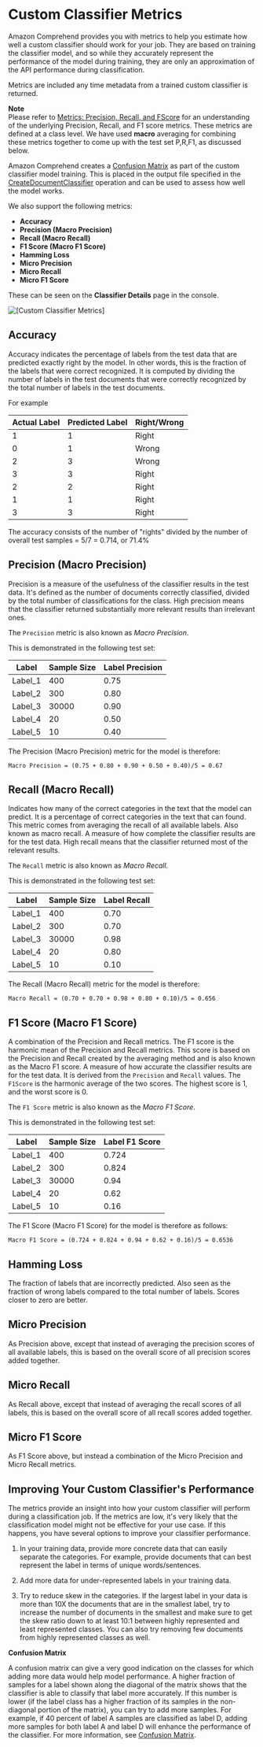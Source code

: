# Custom Classifier Metrics<a name="cer-doc-class"></a>

Amazon Comprehend provides you with metrics to help you estimate how well a custom classifier should work for your job\. They are based on training the classifier model, and so while they accurately represent the performance of the model during training, they are only an approximation of the API performance during classification\. 

Metrics are included any time metadata from a trained custom classifier is returned\. 

**Note**  
Please refer to [Metrics: Precision, Recall, and FScore](https://scikit-learn.org/stable/modules/generated/sklearn.metrics.precision_recall_fscore_support.html) for an understanding of the underlying Precision, Recall, and F1 score metrics\. These metrics are defined at a class level\. We have used **macro** averaging for combining these metrics together to come up with the test set P,R,F1, as discussed below\.

Amazon Comprehend creates a [Confusion Matrix](conf-matrix.md) as part of the custom classifier model training\. This is placed in the output file specified in the [CreateDocumentClassifier](API_CreateDocumentClassifier.md) operation and can be used to assess how well the model works\.

We also support the following metrics: 
+ **Accuracy**
+ **Precision \(Macro Precision\)**
+ **Recall \(Macro Recall\)**
+ **F1 Score \(Macro F1 Score\)**
+ **Hamming Loss**
+ **Micro Precision**
+ **Micro Recall**
+ **Micro F1 Score**

These can be seen on the **Classifier Details** page in the console\.

![\[Custom Classifier Metrics\]](http://docs.aws.amazon.com/comprehend/latest/dg/images/classifierperformance.png)

## Accuracy<a name="class-accuracy-metric"></a>

Accuracy indicates the percentage of labels from the test data that are predicted exactly right by the model\. In other words, this is the fraction of the labels that were correct recognized\. It is computed by dividing the number of labels in the test documents that were correctly recognized by the total number of labels in the test documents\.

For example


| Actual Label | Predicted Label | Right/Wrong | 
| --- | --- | --- | 
|  1  |  1  |  Right  | 
|  0  |  1  |  Wrong  | 
|  2  |  3  |  Wrong  | 
|  3  |  3  |  Right  | 
|  2  |  2  |  Right  | 
|  1  |  1  |  Right  | 
|  3  |  3  |  Right  | 

The accuracy consists of the number of "rights" divided by the number of overall test samples = 5/7 = 0\.714, or 71\.4%

## Precision \(Macro Precision\)<a name="class-macroprecision-metric"></a>

Precision is a measure of the usefulness of the classifier results in the test data\. It's defined as the number of documents correctly classified, divided by the total number of classifications for the class\. High precision means that the classifier returned substantially more relevant results than irrelevant ones\. 

The `Precision` metric is also known as *Macro Precision*\. 

This is demonstrated in the following test set:


| Label | Sample Size | Label Precision | 
| --- | --- | --- | 
|  Label\_1  |  400  |  0\.75  | 
|  Label\_2  |  300  |  0\.80  | 
|  Label\_3  |  30000  |  0\.90  | 
|  Label\_4  |  20  |  0\.50  | 
|  Label\_5  |  10  |  0\.40  | 

The Precision \(Macro Precision\) metric for the model is therefore:

```
Macro Precision = (0.75 + 0.80 + 0.90 + 0.50 + 0.40)/5 = 0.67
```

## Recall \(Macro Recall\)<a name="class-macrorecall-metric"></a>

Indicates how many of the correct categories in the text that the model can predict\. It is a percentage of correct categories in the text that can found\. This metric comes from averaging the recall of all available labels\. Also known as macro recall\. A measure of how complete the classifier results are for the test data\. High recall means that the classifier returned most of the relevant results\. 

The `Recall` metric is also known as *Macro Recall*\.

This is demonstrated in the following test set:


| Label | Sample Size | Label Recall | 
| --- | --- | --- | 
|  Label\_1  |  400  |  0\.70  | 
|  Label\_2  |  300  |  0\.70  | 
|  Label\_3  |  30000  |  0\.98  | 
|  Label\_4  |  20  |  0\.80  | 
|  Label\_5  |  10  |  0\.10  | 

The Recall \(Macro Recall\) metric for the model is therefore:

```
Macro Recall = (0.70 + 0.70 + 0.98 + 0.80 + 0.10)/5 = 0.656
```

## F1 Score \(Macro F1 Score\)<a name="class-macrof1score-metric"></a>

 A combination of the Precision and Recall metrics\. The F1 score is the harmonic mean of the Precision and Recall metrics\. This score is based on the Precision and Recall created by the averaging method and is also known as the Macro F1 score\. A measure of how accurate the classifier results are for the test data\. It is derived from the `Precision` and `Recall` values\. The `F1Score` is the harmonic average of the two scores\. The highest score is 1, and the worst score is 0\. 

The `F1 Score` metric is also known as the *Macro F1 Score*\.

This is demonstrated in the following test set:


| Label | Sample Size | Label F1 Score | 
| --- | --- | --- | 
|  Label\_1  |  400  |  0\.724  | 
|  Label\_2  |  300  |  0\.824  | 
|  Label\_3  |  30000  |  0\.94  | 
|  Label\_4  |  20  |  0\.62  | 
|  Label\_5  |  10  |  0\.16  | 

The F1 Score \(Macro F1 Score\) for the model is therefore as follows:

```
Macro F1 Score = (0.724 + 0.824 + 0.94 + 0.62 + 0.16)/5 = 0.6536
```

## Hamming Loss<a name="class-hammingloss-metric"></a>

The fraction of labels that are incorrectly predicted\. Also seen as the fraction of wrong labels compared to the total number of labels\. Scores closer to zero are better\.

## Micro Precision<a name="class-microprecision-metric"></a>

As Precision above, except that instead of averaging the precision scores of all available labels, this is based on the overall score of all precision scores added together\.

## Micro Recall<a name="class-microrecall-metric"></a>

As Recall above, except that instead of averaging the recall scores of all labels, this is based on the overall score of all recall scores added together\.

## Micro F1 Score<a name="class-microf1score-metric"></a>

As F1 Score above, but instead a combination of the Micro Precision and Micro Recall metrics\.

## Improving Your Custom Classifier's Performance<a name="improving-metrics-doc"></a>

The metrics provide an insight into how your custom classifier will perform during a classification job\. If the metrics are low, it's very likely that the classification model might not be effective for your use case\. If this happens, you have several options to improve your classifier performance\.

1. In your training data, provide more concrete data that can easily separate the categories\. For example, provide documents that can best represent the label in terms of unique words/sentences\. 

1. Add more data for under\-represented labels in your training data\.

1. Try to reduce skew in the categories\. If the largest label in your data is more than 10X the documents that are in the smallest label, try to increase the number of documents in the smallest and make sure to get the skew ratio down to at least 10:1 between highly represented and least represented classes\. You can also try removing few documents from highly represented classes as well\.

**Confusion Matrix**

A confusion matrix can give a very good indication on the classes for which adding more data would help model performance\. A higher fraction of samples for a label shown along the diagonal of the matrix shows that the classifier is able to classify that label more accurately\. If this number is lower \(if the label class has a higher fraction of its samples in the non\-diagonal portion of the matrix\), you can try to add more samples\. For example, if 40 percent of label A samples are classified as label D, adding more samples for both label A and label D will enhance the performance of the classifier\. For more information, see [Confusion Matrix](conf-matrix.md)\.